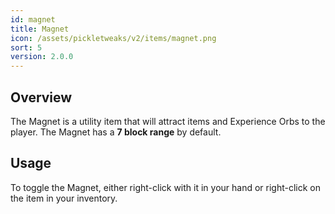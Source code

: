 ```yaml
---
id: magnet
title: Magnet
icon: /assets/pickletweaks/v2/items/magnet.png
sort: 5
version: 2.0.0
---
```


## Overview

The Magnet is a utility item that will attract items and Experience Orbs to the player. The Magnet has a **7 block range** by default.

## Usage

To toggle the Magnet, either right-click with it in your hand or right-click on the item in your inventory.
